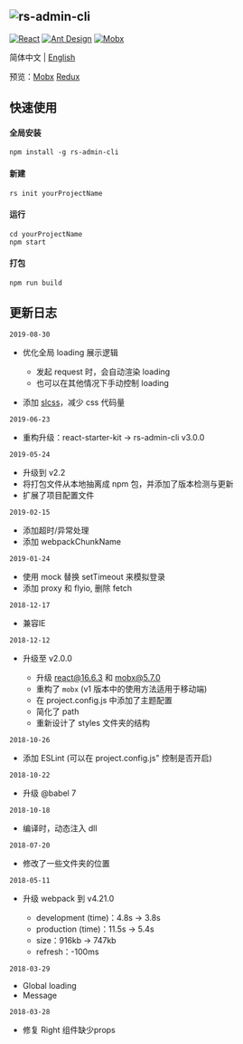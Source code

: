 ![rs-admin-cli](https://jines-z.github.io/images/rs-admin-cli.png)
---------------------------------------------------------------
[![React](https://img.shields.io/badge/react-^16.8.6-brightgreen.svg?style=flat-square)](https://github.com/facebook/react)
[![Ant Design](https://img.shields.io/badge/ant--design-^3.8.0-yellowgreen.svg?style=flat-square)](https://github.com/ant-design/ant-design)
[![Mobx](https://img.shields.io/badge/mobx-^5.9.4-orange.svg?style=flat-square)](https://github.com/mobxjs/mobx)

简体中文 | [English](https://github.com/jines-z/react-starter-kit/blob/master/README-en.md)

预览：[Mobx](https://jines-z.github.io/rs-mobx) [Redux](https://jines-z.github.io/rs-redux)

## 快速使用

#### 全局安装
~~~
npm install -g rs-admin-cli
~~~

#### 新建
~~~
rs init yourProjectName
~~~

#### 运行
~~~
cd yourProjectName
npm start
~~~

#### 打包
~~~
npm run build
~~~

## 更新日志
`2019-08-30`
-   优化全局 loading 展示逻辑

    -   发起 request 时，会自动渲染 loading
    -   也可以在其他情况下手动控制 loading
-   添加 [slcss](https://github.com/Jines-z/slcss)，减少 css 代码量

`2019-06-23`
-   重构升级：react-starter-kit -> rs-admin-cli v3.0.0

`2019-05-24`
-   升级到 v2.2
-   将打包文件从本地抽离成 npm 包，并添加了版本检测与更新
-   扩展了项目配置文件

`2019-02-15`
-   添加超时/异常处理
-   添加 webpackChunkName

`2019-01-24`
-   使用 mock 替换 setTimeout 来模拟登录
-   添加 proxy 和 flyio, 删除 fetch

`2018-12-17`
-   兼容IE

`2018-12-12`
-   升级至 v2.0.0

    -   升级 react@16.6.3 和 mobx@5.7.0
    -   重构了 `mobx` (v1 版本中的使用方法适用于移动端)
    -   在 project.config.js 中添加了主题配置
    -   简化了 path
    -   重新设计了 styles 文件夹的结构

`2018-10-26`
-   添加 ESLint (可以在 project.config.js" 控制是否开启)

`2018-10-22`
-   升级 @babel 7

`2018-10-18`
-   编译时，动态注入 dll

`2018-07-20`
-   修改了一些文件夹的位置

`2018-05-11`
-   升级 webpack 到 v4.21.0

    -   development (time)：4.8s -> 3.8s
    -   production (time)：11.5s -> 5.4s
    -   size：916kb -> 747kb
    -   refresh：-100ms

`2018-03-29`
-   Global loading
-   Message

`2018-03-28`
-   修复 Right 组件缺少props
